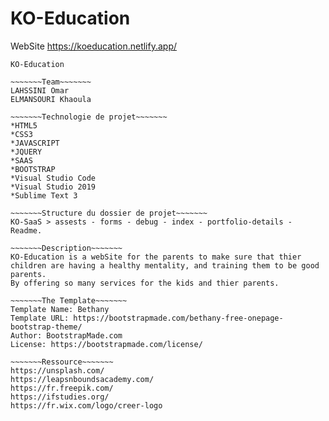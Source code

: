 # KO-Education
WebSite
https://koeducation.netlify.app/
~~~~~~~Titre~~~~~~~
KO-Education

~~~~~~~Team~~~~~~~
LAHSSINI Omar
ELMANSOURI Khaoula

~~~~~~~Technologie de projet~~~~~~~
*HTML5
*CSS3
*JAVASCRIPT
*JQUERY
*SAAS
*BOOTSTRAP 
*Visual Studio Code
*Visual Studio 2019
*Sublime Text 3

~~~~~~~Structure du dossier de projet~~~~~~~ 
KO-SaaS > assests - forms - debug - index - portfolio-details - Readme.

~~~~~~~Description~~~~~~~
KO-Education is a webSite for the parents to make sure that thier children are having a healthy mentality, and training them to be good parents.
By offering so many services for the kids and thier parents.

~~~~~~~The Template~~~~~~~
Template Name: Bethany
Template URL: https://bootstrapmade.com/bethany-free-onepage-bootstrap-theme/
Author: BootstrapMade.com
License: https://bootstrapmade.com/license/

~~~~~~~Ressource~~~~~~~
https://unsplash.com/
https://leapsnboundsacademy.com/
https://fr.freepik.com/
https://ifstudies.org/
https://fr.wix.com/logo/creer-logo
